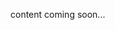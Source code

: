 <!-- <meta>
{
    "title":"Cross Plane",
    "slug":"cross plane",
    "description":"Using Cross Plane on Packet",
    "author":"Mo Lawler",
    "github":"usrdev",
    "date": "2019/12/18",
    "tag":["Devops", "Integrations"]
}
</meta> -->

content coming soon...